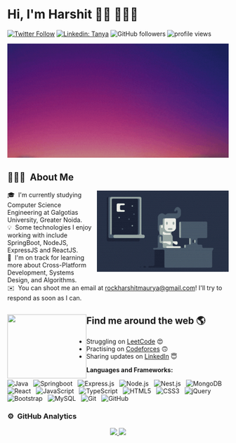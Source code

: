# Hi, I'm Harshit 👋🏾 👩🏾‍💻

[![Twitter Follow](https://img.shields.io/twitter/follow/HarshitMaurya_?label=Follow)](https://twitter.com/intent/follow?screen_name=HarshitMaurya_)
[![Linkedin: Tanya](https://img.shields.io/badge/-Harshit-blue?style=flat-square&logo=Linkedin&logoColor=white&link=https://www.linkedin.com/in/harshitmaurya/)](https://www.linkedin.com/in/harshitmaurya/)
![GitHub followers](https://img.shields.io/github/followers/rockharshitmaurya?label=Follow&style=social)
<img alt = "profile views" src="https://komarev.com/ghpvc/?username=rockharshitmaurya&color=brightgreen"> 

<img src="https://github.com/rockharshitmaurya/rockharshitmaurya/blob/main/F.gif" width="1000" height="260"> 

## 👨🏻‍💻 &nbsp;About Me

<img alt="Night Coding" src="https://raw.githubusercontent.com/AVS1508/AVS1508/master/assets/Night-Coding.gif" align="right"/>

🎓 &nbsp;I'm currently studying Computer Science Engineering at Galgotias University, Greater Noida.\
💡 &nbsp;Some technologies I enjoy working with include SpringBoot, NodeJS, ExpressJS and ReactJS.\
🌱 &nbsp;I'm on track for learning more about Cross-Platform Development, Systems Design, and Algorithms.\
✉️ &nbsp;You can shoot me an email at rockharshitmaurya@gmail.com! I'll try to respond as soon as I can.



## Find me around the web 🌎 <a href="https://www.linkedin.com/in/harshitmaurya/"><img align="left" width="180" height="146" src="https://camo.githubusercontent.com/a4c584bce1c41271485d28f92aaf9f581b3c88b68ca723b6edfd58b4ba988c2b/68747470733a2f2f63646e2e6472696262626c652e636f6d2f75736572732f313138373833362f73637265656e73686f74732f363533393432392f70726f6772616d65722e676966"></a>
- Struggling on <a href="https://www.leetcode.com/HarshitMaurya/">LeetCode</a> 😍
- Practising on <a href="https://codeforces.com/profile/harshit_maurya">Codeforces</a> 🙃
- Sharing updates on <a href="https://www.linkedin.com/in/harshitmaurya/">LinkedIn</a> 😇

**Languages and Frameworks:** 

![Java](https://img.shields.io/badge/java-black?logo=Java&style=social)&nbsp;&nbsp;
![Springboot](https://img.shields.io/badge/SpringBoot-black?logo=spring&style=social)&nbsp;&nbsp;
![Express.js](https://img.shields.io/badge/Express.js-black?logo=express&style=social)&nbsp;&nbsp;
![Node.js](https://img.shields.io/badge/Node.js-black?logo=node.js&style=social)&nbsp;&nbsp;
![Nest.js](https://img.shields.io/badge/Nest.js-black?logo=nestjs&style=social)&nbsp;&nbsp;
![MongoDB](https://img.shields.io/badge/MongoDB-black?logo=mongodb&style=social)&nbsp;&nbsp;
![React](https://img.shields.io/badge/React-black?logo=react&style=social)&nbsp;&nbsp;
![JavaScript](https://img.shields.io/badge/-JavaScript-black?logo=javascript&style=social)&nbsp;&nbsp;
![TypeScript](https://img.shields.io/badge/-TypeScript-black?logo=typescript&style=social)&nbsp;&nbsp;
![HTML5](https://img.shields.io/badge/-HTML5-black?logo=html5&style=social)&nbsp;&nbsp;
![CSS3](https://img.shields.io/badge/-CSS3-black?logo=css3&style=social)&nbsp;&nbsp;
![jQuery](https://img.shields.io/badge/-jQuery-black?logo=jquery&style=social)&nbsp;&nbsp;
![Bootstrap](https://img.shields.io/badge/-Bootstrap-black?logo=bootstrap&style=social)&nbsp;&nbsp;
![MySQL](https://img.shields.io/badge/-MySQL-black?logo=mysql&style=social)&nbsp;&nbsp;
![Git](https://img.shields.io/badge/-Git-black?logo=git&style=social)&nbsp;&nbsp;
![GitHub](https://img.shields.io/badge/-GitHub-black?logo=github&style=social)&nbsp;&nbsp;



### ⚙️ &nbsp;GitHub Analytics

<p align="center">
<a href="https://github.com/rockharshitmaurya">
  <img height="180em" src="https://github-readme-stats-eight-theta.vercel.app/api?username=rockharshitmaurya&show_icons=true&theme=gotham&include_all_commits=true&count_private=true"/>
  <img height="180em" src="https://github-readme-stats-eight-theta.vercel.app/api/top-langs/?username=rockharshitmaurya&layout=compact&langs_count=8&theme=gotham"/>
</a>
</p>

